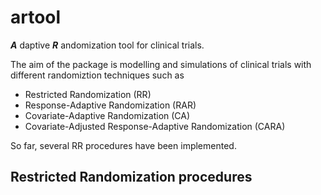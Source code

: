 # artool

***A*** daptive ***R*** andomization tool for clinical trials.

The aim of the package is modelling and simulations of clinical trials with different randomiztion techniques such as

- Restricted Randomization (RR)
- Response-Adaptive Randomization (RAR)
- Covariate-Adaptive Randomization (CA)
- Covariate-Adjusted Response-Adaptive Randomization (CARA)

So far, several RR procedures have been implemented.

## Restricted Randomization procedures
